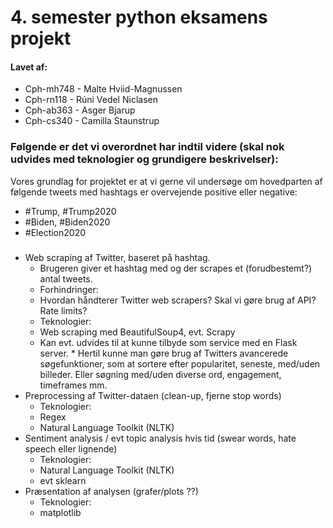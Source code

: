 # 4. semester python eksamens projekt
#### Lavet af:
* Cph-mh748 - Malte Hviid-Magnussen 
* Cph-rn118 - Rúni Vedel Niclasen 
* Cph-ab363 - Asger Bjarup 
* Cph-cs340 - Camilla Staunstrup 


### Følgende er det vi overordnet har indtil videre (skal nok udvides med teknologier og grundigere beskrivelser):
Vores grundlag for projektet er at vi gerne vil undersøge om hovedparten af følgende tweets med hashtags er overvejende positive eller negative:
* #Trump, #Trump2020
* #Biden, #Biden2020
* #Election2020  


### 
* Web scraping af Twitter, baseret på hashtag.
  * Brugeren giver et hashtag med og der scrapes et (forudbestemt?) antal tweets.
   * Forhindringer:
    * Hvordan håndterer Twitter web scrapers? Skal vi gøre brug af API? Rate limits?
   * Teknologier:
    * Web scraping med BeautifulSoup4, evt. Scrapy
     * Kan evt. udvides til at kunne tilbyde som service med en Flask server. 
      * Hertil kunne man gøre brug af Twitters avancerede søgefunktioner, som at sortere efter popularitet, seneste, med/uden billeder. Eller søgning med/uden diverse ord, engagement, timeframes mm.
* Preprocessing af Twitter-dataen (clean-up, fjerne stop words)
  * Teknologier:
   * Regex
   * Natural Language Toolkit (NLTK) 
* Sentiment analysis / evt topic analysis hvis tid (swear words, hate speech eller lignende)
  * Teknologier:
   * Natural Language Toolkit (NLTK)
   * evt sklearn
* Præsentation af analysen (grafer/plots ??)
  * Teknologier:
   * matplotlib


